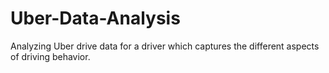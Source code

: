# Uber-Data-Analysis
Analyzing Uber drive data for a driver which captures the different aspects of driving behavior.
